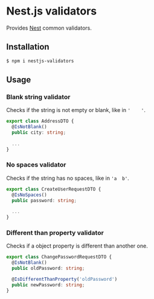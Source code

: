 # Nest.js validators

Provides [Nest](https://nestjs.com/) common validators.

## Installation

```bash
$ npm i nestjs-validators
```

## Usage

### Blank string validator

Checks if the string is not empty or blank, like in `'    '`.

``` typescript
export class AddressDTO {
  @IsNotBlank()
  public city: string;
  
  ...
}
```

### No spaces validator

Checks if the string has no spaces, like in `'a  b'`.

``` typescript
export class CreateUserRequestDTO {
  @IsNoSpaces()
  public password: string;
  
  ...
}
```

### Different than property validator

Checks if a object property is different than another one.

``` typescript
export class ChangePasswordRequestDTO {
  @IsNotBlank()
  public oldPassword: string;

  @IsDifferentThanProperty('oldPassword')
  public newPassword: string;
}
```

